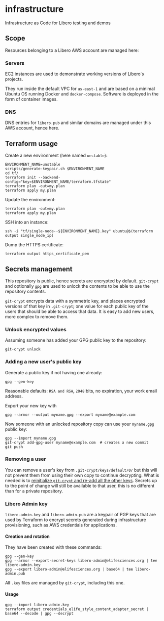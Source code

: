 # infrastructure
Infrastructure as Code for Libero testing and demos

## Scope

Resources belonging to a Libero AWS account are managed here:

### Servers

EC2 instances are used to demonstrate working versions of Libero's projects.

They run inside the default VPC for `us-east-1` and are based on a minimal Ubuntu OS running Docker and `docker-compose`. Software is deployed in the form of container images.

### DNS

DNS entries for `libero.pub` and similar domains are managed under this AWS account, hence here.

## Terraform usage

Create a new environment (here named `unstable`):

```
ENVIRONMENT_NAME=unstable
scripts/generate-keypair.sh $ENVIRONMENT_NAME
cd tf/
terraform init --backend-config="key=$ENVIRONMENT_NAME/terraform.tfstate"
terraform plan -out=my.plan
terraform apply my.plan
```

Update the environment:

```
terraform plan -out=my.plan
terraform apply my.plan
```

SSH into an instance:

```
ssh -i "tf/single-node--${ENVIRONMENT_NAME}.key" ubuntu@$(terraform output single_node_ip)
```

Dump the HTTPS certificate:

```
terraform output https_certificate_pem
```

## Secrets management

This repository is public, hence secrets are encrypted by default. `git-crypt` and optionally `gpg` are used to unlock the contents to be able to use the repository contents.

`git-crypt` encrypts data with a symmetric key, and places encrypted versions of that key in `.git-crypt`; one value for each public key of the users that should be able to access that data. It is easy to add new users, more complex to remove them.

### Unlock encrypted values

Assuming someone has added your GPG public key to the repository:

```
git-crypt unlock
```

### Adding a new user's public key

Generate a public key if not having one already:

```
gpg --gen-key
```

Reasonable defaults: `RSA and RSA`, `2048` bits, no expiration, your work email address.

Export your new key with

```
gpg --armor --output myname.gpg --export myname@example.com
```

Now someone with an unlocked repository copy can use your `myname.gpg` public key:

```
gpg --import myname.gpg
git-crypt add-gpg-user myname@example.com  # creates a new commit
git push
```

### Removing a user

You can remove a user's key from `.git-crypt/keys/default/0/` but this will not prevent them from using their own copy to continue decrypting. What is needed is to [reinitialize `git-crypt` and re-add all the other keys](https://gist.github.com/developerinlondon/6a853fe175178d4aacb0aa55a4cb09a1). Secrets up to the point of change will still be available to that user, this is no different than for a private repository.

### Libero Admin key

`libero-admin.key` and `libero-admin.pub` are a keypair of PGP keys that are used by Terraform to encrypt secrets generated during infrastructure provisioning, such as AWS credentials for applications.

#### Creation and rotation

They have been created with these commands:
```
gpg --gen-key
gpg --armor --export-secret-keys libero-admin@elifesciences.org | tee libero-admin.key
gpg --export libero-admin@elifesciences.org | base64 | tee libero-admin.pub
```

All `.key` files are managed by `git-crypt`, including this one.

#### Usage

```
gpg --import libero-admin.key
terraform output credentials_elife_style_content_adapter_secret | base64 --decode | gpg --decrypt
```
